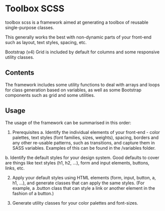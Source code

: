 # Toolbox SCSS

toolbox scss is a framework aimed at generating a toolbox of reusable 
single-purpose classes.

This generally works the best with non-dynamic parts of your front-end such as 
layout, text styles, spacing, etc.

Bootstrap (v4) Grid is included by default for columns and some responsive
utility classes.

## Contents

The framework includes some utility functions to deal with arrays and loops for
class generation based on variables, as well as some Bootstrap components such
as grid and some utilities.

## Usage

The usage of the framework can be summarised in this order:


1. Prerequisites
  a. Identify the individual elements of your front-end - color palettes, text styles 
(font families, sizes, weights), spacing, borders and any other re-usable
patterns, such as transitions, and capture them in SASS variables. Examples of
this can be found in the /variables folder.

  b. Identify the default styles for your design system. Good defaults to cover are
things like text styles (h1, h2, ...), form and input elements, buttons, links,
etc. 

2. Apply your default styles using HTML elements (form, input, button, a, h1, ...), 
and generate classes that can apply the same styles. (For example, a .button
class that can style a link or another element in the fashion of a button.) 

3. Generate utility classes for your color palettes and font-sizes.

